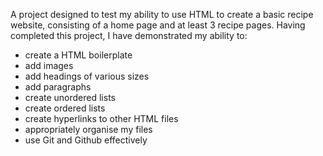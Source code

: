 A project designed to test my ability to use HTML to create a basic recipe website, consisting of a home page and at least 3 recipe pages. Having completed this project, I have demonstrated my ability to:

- create a HTML boilerplate
- add images
- add headings of various sizes
- add paragraphs
- create unordered lists
- create ordered lists
- create hyperlinks to other HTML files
- appropriately organise my files
- use Git and Github effectively